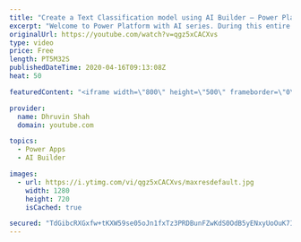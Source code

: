 ```yaml
---
title: "Create a Text Classification model using AI Builder – Power Platform AI Builder Series – Part Three"
excerpt: "Welcome to Power Platform with AI series. During this entire series, we will talk about one of the important components of AI Builder which is – “Text Classification”.  Text Classification with AI Builder: Power Platform AI builder provides a facility to perform Text Classification and allows us to define"
originalUrl: https://youtube.com/watch?v=qgz5xCACXvs
type: video
price: Free
length: PT5M32S
publishedDateTime: 2020-04-16T09:13:08Z
heat: 50

featuredContent: "<iframe width=\"800\" height=\"500\" frameborder=\"0\" src=\"https://www.youtube.com/embed/qgz5xCACXvs\" allow=\"accelerometer; autoplay; encrypted-media; gyroscope; picture-in-picture\" allowfullscreen></iframe>"

provider:
  name: Dhruvin Shah
  domain: youtube.com

topics:
  - Power Apps
  - AI Builder

images:
  - url: https://i.ytimg.com/vi/qgz5xCACXvs/maxresdefault.jpg
    width: 1280
    height: 720
    isCached: true

secured: "TdGibcRXGxfw+tKXW59se05oJn1fxTz3PRDBunFZwKdS0OdB5yENxyUoOuK7IBhXqyl+xjFg37ND88XQCKpqjMgf5lOU1zeQQzj3UcuJYkPu38i5CiCzJCv7E67IL/hn6/M34NrO+KrupbdZNey3LrMPFWW5pmpMuZlKZGvzGgakhmQS74uW6Ljte/Ze28518JF9G5Fg9uT/+c6+c+anRUl9q3jB8CGZQyLtIcWFdU9FHOVqi7J0C35atGEEoWLTCzioADB28yDG0fMQi53dbLfB1eliqvvdz1AUaT6lW4uxE++MVUYErWCHvCX5+ulGuoj0bz9C9ZCyzUFDmffIrhjU8hK7fost6qzg8LnMhowRgzFS3klhMUx/Sjj+LsQMqbw8QqxdXOJDBWpfaKqvTQ==;6U2AaWhBxWMRrjZVF5dnFg=="
---
```


